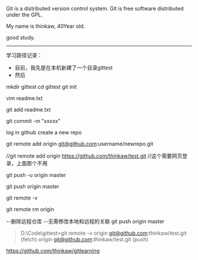 Git is a distributed version control system.
Git is free software distributed under the GPL.

My name is thinkaw, 40Year old.

good study.

---

学习路径记录：
- 目前，我先是在本机新建了一个目录gittest
- 然后

mkdir gittest
cd gittest
git init

vim readme.txt

git add readme.txt

git commit -m "xxxxx"

log in github
create a new repo

git remote add origin git@github.com:username/newrepo.git

//git remote add origin https://github.com/thinkaw/test.git
//这个需要网页登录，上面那个不用

git push -u origin master

git push origin master

git remote -v

git remote rm origin


--删除远程仓库
--无需修改本地和远程的关联
git push origin master

> D:\Code\gittest>git remote -v
> origin  git@github.com:thinkaw/test.git (fetch)
> origin  git@github.com:thinkaw/test.git (push)

https://github.com/thinkaw/gitlearning

